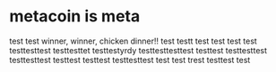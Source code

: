 # metacoin is meta

test
test
winner, winner, chicken dinner!!
test
testt
test
test
test
test
testtesttest
testtesttet
testtestyrdy
testtesttesttest
testtest
testtesttest
testtesttest
testtest
testtest
testtesttest
test
test
trest
testtest
test
